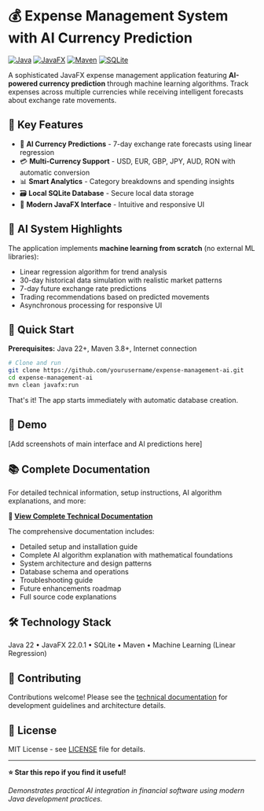 # 💰 Expense Management System with AI Currency Prediction

[![Java](https://img.shields.io/badge/Java-22-orange.svg)](https://openjdk.java.net/)
[![JavaFX](https://img.shields.io/badge/JavaFX-22.0.1-blue.svg)](https://openjfx.io/)
[![Maven](https://img.shields.io/badge/Maven-3.13.0-red.svg)](https://maven.apache.org/)
[![SQLite](https://img.shields.io/badge/SQLite-3.47.2.0-green.svg)](https://www.sqlite.org/)

A sophisticated JavaFX expense management application featuring **AI-powered currency prediction** through machine learning algorithms. Track expenses across multiple currencies while receiving intelligent forecasts about exchange rate movements.

## 🚀 Key Features

- 🤖 **AI Currency Predictions** - 7-day exchange rate forecasts using linear regression
- 💳 **Multi-Currency Support** - USD, EUR, GBP, JPY, AUD, RON with automatic conversion
- 📊 **Smart Analytics** - Category breakdowns and spending insights
- 🗃️ **Local SQLite Database** - Secure local data storage
- 📱 **Modern JavaFX Interface** - Intuitive and responsive UI

## 🧠 AI System Highlights

The application implements **machine learning from scratch** (no external ML libraries):
- Linear regression algorithm for trend analysis
- 30-day historical data simulation with realistic market patterns
- 7-day future exchange rate predictions
- Trading recommendations based on predicted movements
- Asynchronous processing for responsive UI

## 🚀 Quick Start

**Prerequisites:** Java 22+, Maven 3.8+, Internet connection

```bash
# Clone and run
git clone https://github.com/yourusername/expense-management-ai.git
cd expense-management-ai
mvn clean javafx:run
```

That's it! The app starts immediately with automatic database creation.

## 📸 Demo

[Add screenshots of main interface and AI predictions here]

## 📚 Complete Documentation

For detailed technical information, setup instructions, AI algorithm explanations, and more:

**📖 [View Complete Technical Documentation](docs/technical-documentation.pdf)**

The comprehensive documentation includes:
- Detailed setup and installation guide
- Complete AI algorithm explanation with mathematical foundations
- System architecture and design patterns
- Database schema and operations
- Troubleshooting guide
- Future enhancements roadmap
- Full source code explanations

## 🛠️ Technology Stack

Java 22 • JavaFX 22.0.1 • SQLite • Maven • Machine Learning (Linear Regression)

## 🤝 Contributing

Contributions welcome! Please see the [technical documentation](docs/technical-documentation.pdf) for development guidelines and architecture details.

## 📄 License

MIT License - see [LICENSE](LICENSE) file for details.

---

**⭐ Star this repo if you find it useful!**

*Demonstrates practical AI integration in financial software using modern Java development practices.*
